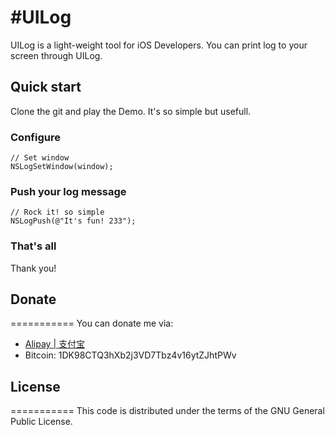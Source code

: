 #UILog
=====

UILog is a light-weight tool for iOS Developers. You can print log to your screen through UILog.

## Quick start
Clone the git and play the Demo. It's so simple but usefull.

### Configure
```
// Set window
NSLogSetWindow(window);
```

### Push your log message
```
// Rock it! so simple
NSLogPush(@"It's fun! 233");
```

### That's all
Thank you!

## Donate
===========
You can donate me
via:
* [Alipay | 支付宝](https://me.alipay.com/0dayzh)
* Bitcoin: 1DK98CTQ3hXb2j3VD7Tbz4v16ytZJhtPWv

## License
===========
This code is distributed under the terms of the GNU General Public License.
